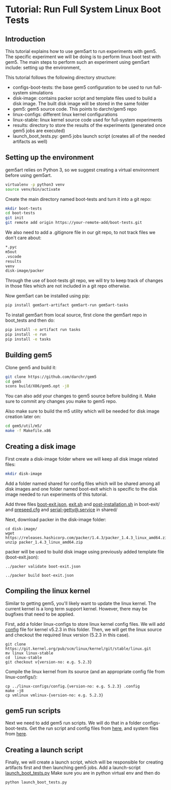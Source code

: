 # Tutorial: Run Full System Linux Boot Tests

## Introduction

This tutorial explains how to use gem5art to run experiments with gem5. The specific experiment we will be doing is to perform linux boot test with gem5.
The main steps to perform such an experiment using gem5art include: setting up the environment,

This tutorial follows the following directory structure:

- configs-boot-tests: the base gem5 configuration to be used to run full-system simulations
- disk-image: contains packer script and template files used to build a disk image. The built disk image will be stored in the
  same folder
- gem5: gem5 source code. This points to darchr/gem5 repo
- linux-configs: different linux kernel configurations
- linux-stable: linux kernel source code used for full-system experiments
- results: directory to store the results of the experiments (generated once gem5 jobs are executed)
- launch_boot_tests.py:  gem5 jobs launch script (creates all of the needed artifacts as well)


## Setting up the environment

gem5art relies on Python 3, so we suggest creating a virtual environment before using gem5art.

```sh
virtualenv -p python3 venv
source venv/bin/activate
```

Create the main directory named boot-tests and turn it into a git repo:

```sh
mkdir boot-tests
cd boot-tests
git init
git remote add origin https://your-remote-add/boot-tests.git
```

We also need to add a .gitignore file in our git repo, to not track files we don't care about:

```sh
*.pyc
m5out
.vscode
results
venv
disk-image/packer
```
Through the use of boot-tests git repo, we will try to keep track of changes in those files which are not included in a git repo otherwise.


Now gem5art can be installed using pip:

```sh
pip install gem5art-artifact gem5art-run gem5art-tasks
```

To install gem5art from local source, first clone the gem5art repo in boot_tests and then do:

```sh
pip install -e artifact run tasks
pip install -e run
pip install -e tasks
```

## Building gem5

Clone gem5 and build it:

```sh
git clone https://github.com/darchr/gem5
cd gem5
scons build/X86/gem5.opt -j8
```
You can also add your changes to gem5 source before building it. Make sure to commit any changes you make to gem5 repo.

Also make sure to build the m5 utility which will be needed for disk image creation later on:

```sh
cd gem5/util/m5/
make -f Makefile.x86
```

## Creating a disk image
First create a disk-image folder where we will keep all disk image related files:

```sh
mkdir disk-image
```

Add a folder named shared for config files which will be shared among all disk images and one folder named boot-exit which is specific to the disk image needed to run experiments of this tutorial.

Add three files [boot-exit.json](../disks/boot-exit/boot-exit.json), [exit.sh](../../disks/boot-exit/exit.sh) and [post-installation.sh](../../disks/boot-exit/post-installation.sh) in boot-exit/ and [preseed.cfg](../../disks/shared/preseed.cfg) and [serial-getty@.service](../../disks/shared/serial-getty@.service) in shared/

Next, download packer in the disk-image folder:

```
cd disk-image/
wget https://releases.hashicorp.com/packer/1.4.3/packer_1.4.3_linux_amd64.zip
unzip packer_1.4.3_linux_amd64.zip
```
packer will be used to build disk image using previously added template file (boot-exit.json):

```
../packer validate boot-exit.json

../packer build boot-exit.json
```

## Compiling the linux kernel

Similar to getting gem5, you'll likely want to update the linux kernel.
The current kernel is a long term support kernel.
However, there may be bugfixes that need to be applied.

First, add a folder linux-configs to store linux kernel config files.
We will add [config](../../linux-configs/config.5.2.3) file for kernel v5.2.3 in this folder.
Then, we will get the linux source and checkout the required linux version (5.2.3 in this case).

```
git clone https://git.kernel.org/pub/scm/linux/kernel/git/stable/linux.git
mv linux linux-stable
cd 	linux-stable
git checkout v{version-no: e.g. 5.2.3}
```

Compile the linux kernel from its source (and an appropriate config file from linux-configs/):

```
cp ../linux-configs/config.{version-no: e.g. 5.2.3} .config
make -j8
cp vmlinux vmlinux-{version-no: e.g. 5.2.3}
```

## gem5 run scripts

Next we need to add gem5 run scripts. We will do that in a folder configs-boot-tests.
Get the run script and config files from [here](../../configs-boot-tests/run_exit.py), and system files from
[here](../../configs-boot-tests/system/).


## Creating a launch script
Finally, we will create a launch script, which will be responsible for creating artifacts first and then launching gem5 jobs.
Add a launch-script [launch_boot_tests.py](../../launch_boot_tests.py)
Make sure you are in python virtual env and then do

```python
python launch_boot_tests.py
```